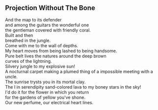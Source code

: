 Projection Without The Bone
---------------------------
And the map to its defender  
and among the guitars the wonderful one  
the gentleman covered with friendly coral.  
Built and then  
breathed in the jungle.  
Come with me to the wall of depths.  
My heart moves from being lashed to being handsome.  
Pure belt lives the natures around the deep brown  
curves of the lightning.  
Silvery jungle to my explosive sun!  
A nocturnal carpet making a plumed thing of a impossible meeting with a uncle.  
The sunrise trysts you in its mortal clay.  
The I in serendipity sand-colored lava to my boney stars in the sky!  
I'd do it for the flower in which you return  
for the gardens of yellow you've shone.  
Our new perfume, our electrical heart lines.  
